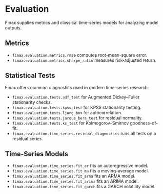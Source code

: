 # Evaluation

Finax supplies metrics and classical time-series models for analyzing model outputs.

## Metrics
- `finax.evaluation.metrics.rmse` computes root-mean-square error.
- `finax.evaluation.metrics.sharpe_ratio` measures risk-adjusted return.

## Statistical Tests
Finax offers common diagnostics used in modern time-series research:
- `finax.evaluation.tests.adf_test` for Augmented Dickey–Fuller stationarity checks.
- `finax.evaluation.tests.kpss_test` for KPSS stationarity testing.
- `finax.evaluation.tests.ljung_box` for autocorrelation.
- `finax.evaluation.tests.jarque_bera_test` for residual normality.
- `finax.evaluation.tests.ks_test` for Kolmogorov–Smirnov goodness-of-fit.
- `finax.evaluation.time_series.residual_diagnostics` runs all tests on a residual series.

## Time-Series Models
- `finax.evaluation.time_series.fit_ar` fits an autoregressive model.
- `finax.evaluation.time_series.fit_ma` fits a moving-average model.
- `finax.evaluation.time_series.fit_arma` fits an ARMA model.
- `finax.evaluation.time_series.fit_arima` fits an ARIMA model.
- `finax.evaluation.time_series.fit_garch` fits a GARCH volatility model.
